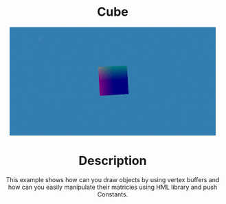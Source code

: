 <div align = "center">
  
# Cube
![](https://github.com/I6-6-6I/Vulkan-Examples/blob/master/Cube/Cube.gif)
  
# Description
  
  This example shows how can you draw objects by using vertex buffers and how can you easily manipulate their matricies using HML library and push Constants.
  
</div>

